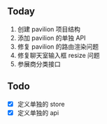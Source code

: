 ## Today

1. 创建 pavilion 项目结构
2. 添加 pavilion 的单独 API
3. 修复 pavilion 的路由渲染问题
4. 修复聊天室输入框 resize 问题
5. 参展商分类接口

## Todo

- [x] 定义单独的 store
- [x] 定义单独的 api